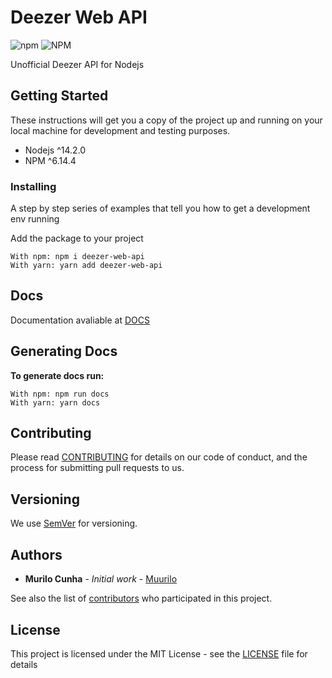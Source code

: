 # Deezer Web API

![npm](https://img.shields.io/npm/v/deezer-web-api) ![NPM](https://img.shields.io/npm/l/deezer-web-api?registry_uri=https%3A%2F%2Fregistry.npmjs.org)

Unofficial Deezer API for Nodejs

## Getting Started

These instructions will get you a copy of the project up and running on your local machine for development and testing purposes.

-   Nodejs ^14.2.0
-   NPM ^6.14.4

### Installing

A step by step series of examples that tell you how to get a development env running

Add the package to your project

```
With npm: npm i deezer-web-api
With yarn: yarn add deezer-web-api
```

## Docs

Documentation avaliable at [DOCS](https://github.com/Muurilo/deezer-web-api/blob/master/DOCS.md)

## Generating Docs

**To generate docs run:**

```
With npm: npm run docs
With yarn: yarn docs
```

## Contributing

Please read [CONTRIBUTING](https://github.com/Muurilo/deezer-web-api/blob/master/CONTRIBUTING.md) for details on our code of conduct, and the process for submitting pull requests to us.

## Versioning

We use [SemVer](http://semver.org/) for versioning.

## Authors

-   **Murilo Cunha** - _Initial work_ - [Muurilo](https://github.com/Muurilo)

See also the list of [contributors](https://github.com/Muurilo/deezer-web-api/contributors) who participated in this project.

## License

This project is licensed under the MIT License - see the [LICENSE](LICENSE) file for details
